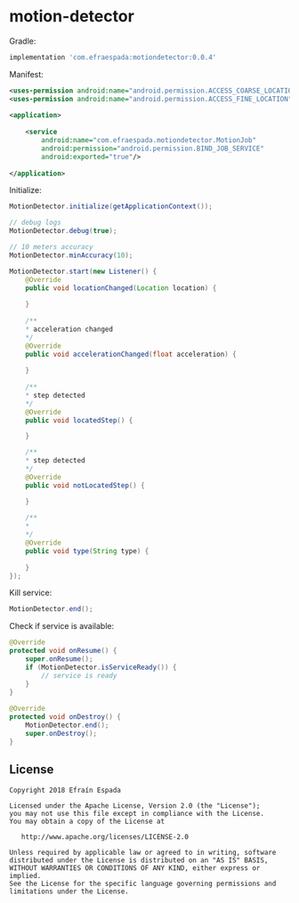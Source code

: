 # motion-detector

Gradle:
```groovy
implementation 'com.efraespada:motiondetector:0.0.4'
```
Manifest:
```xml
<uses-permission android:name="android.permission.ACCESS_COARSE_LOCATION" />
<uses-permission android:name="android.permission.ACCESS_FINE_LOCATION" />
 
<application>
 
    <service
        android:name="com.efraespada.motiondetector.MotionJob"
        android:permission="android.permission.BIND_JOB_SERVICE"
        android:exported="true"/>
        
</application>
```
Initialize:
```java
MotionDetector.initialize(getApplicationContext());

// debug logs
MotionDetector.debug(true);

// 10 meters accuracy
MotionDetector.minAccuracy(10);
```

```java
MotionDetector.start(new Listener() {
    @Override
    public void locationChanged(Location location) {
    
    }
    
    /**
    * acceleration changed 
    */
    @Override
    public void accelerationChanged(float acceleration) {
    
    }
    
    /**
    * step detected
    */
    @Override
    public void locatedStep() {

    }

    /**
    * step detected
    */
    @Override
    public void notLocatedStep() {

    }
    
    /**
    * 
    */
    @Override
    public void type(String type) {
    
    }
});
```
Kill service:
```java
MotionDetector.end();
```
Check if service is available:
```java
@Override
protected void onResume() {
    super.onResume();
    if (MotionDetector.isServiceReady()) {
        // service is ready
    }
}
 
@Override
protected void onDestroy() {
    MotionDetector.end();
    super.onDestroy();
}
```
License
-------
    Copyright 2018 Efraín Espada

    Licensed under the Apache License, Version 2.0 (the "License");
    you may not use this file except in compliance with the License.
    You may obtain a copy of the License at

       http://www.apache.org/licenses/LICENSE-2.0

    Unless required by applicable law or agreed to in writing, software
    distributed under the License is distributed on an "AS IS" BASIS,
    WITHOUT WARRANTIES OR CONDITIONS OF ANY KIND, either express or implied.
    See the License for the specific language governing permissions and
    limitations under the License.